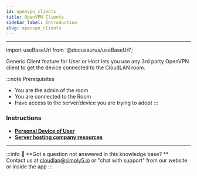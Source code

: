 ```yaml
---
id: openvpn_clients
title: OpenVPN Clients
sidebar_label: Introduction
slug: openvpn_clients
---
```


---

import useBaseUrl from '@docusaurus/useBaseUrl';

Generic Client feature for User or Host lets you use any 3rd party OpenVPN client to get the device connected to the CloudLAN room.


:::note Prerequisites
- You are the admin of the room
- You are connected to the Room
- Have access to the server/device you are trying to adopt
:::


### Instructions

- [**Personal Device of User**](../client_apps/generic_client.md)
- [**Server hosting company resources**](../cloudlan_hosts/generic_clients.md)

---

:::info
:information_desk_person: **Got a question not answered in this knowledge base? ** <br />
Contact us at [cloudlan@simply5.io](mailto:cloudlan@simply5.io) or "chat with support" from our website or inside the app
:::